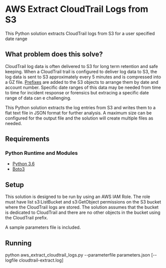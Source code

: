 # AWS Extract CloudTrail Logs from S3
This Python solution extracts CloudTrail logs from S3 for a user specified date range

## What problem does this solve?
CloudTrail log data is often delivered to S3 for long term retention and safe keeping.  When a CloudTrail trail is configured to deliver log data to S3, the log data is sent to S3 approximately every 5 minutes and is compressed into a GZ file.  [Prefixes](https://docs.aws.amazon.com/awscloudtrail/latest/userguide/cloudtrail-find-log-files.html) are added to the S3 objects to arrange them by date and account number.  Specific date ranges of this data may be needed from time to time for incident response or forensics but extracing a specific date range of data can e challenging.

This Python solution extracts the log entries from S3 and writes them to a flat text file in JSON format for further analysis.  A maximum size can be configured for the output file and the solution will create multiple files as needed.

## Requirements

### Python Runtime and Modules
* [Python 3.6](https://www.python.org/downloads/release/python-360/)
* [Boto3](https://boto3.amazonaws.com/v1/documentation/api/latest/index.html)

## Setup
This solution is designed to be run by using an AWS IAM Role.  The role must have list s3:ListBucket and s3:GetObject permissions on the S3 bucket where the CloudTrail logs are stored.  The solution assumes that the bucket is dedicated to CloudTrail and there are no other objects in the bucket using the CloudTrail prefix.

A sample parameters file is included.

## Running
python aws_extract_cloudtrail_logs.py --parameterfile parameters.json [--logfile cloudtrail-extract.log]
